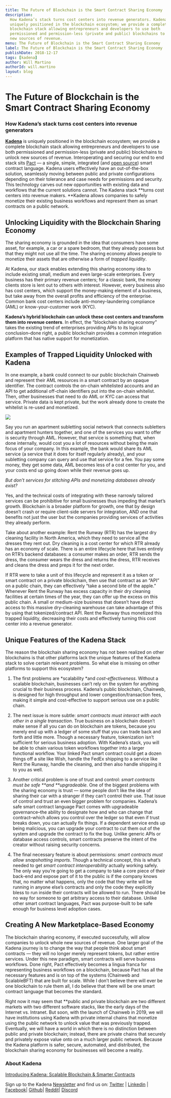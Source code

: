 ```yaml
---
title: The Future of Blockchain is the Smart Contract Sharing Economy
description:
  How Kadena’s stack turns cost centers into revenue generators. Kadena is
  uniquely positioned in the blockchain ecosystem; we provide a complete
  blockchain stack allowing entrepreneurs and developers to use both
  permissioned and permission-less (private and public) blockchains to unlock
  new sources of revenue.
menu: The Future of Blockchain is the Smart Contract Sharing Economy
label: The Future of Blockchain is the Smart Contract Sharing Economy
publishDate: 2018-12-17
tags: [kadena]
author: Will Martino
authorId: will.martino
layout: blog
---
```


# The Future of Blockchain is the Smart Contract Sharing Economy

### How Kadena’s stack turns cost centers into revenue generators

**[Kadena](http://kadena.io)** is uniquely positioned in the blockchain
ecosystem; we provide a complete blockchain stack allowing entrepreneurs and
developers to use both permissioned and permission-less (private and public)
blockchains to unlock new sources of revenue. Interoperating and securing our
end to end stack sits [Pact](http://pact.kadena.io) — a single, simple,
integrated (and [open source](https://github.com/kadena-io/pact)) smart contract
language. Kadena users effectively have an out-of-the-box solution, seamlessly
moving between public and private configurations depending on their tolerance
and case needs for permissions and security. This technology carves out new
opportunities with existing data and workflows that the current solutions
cannot. The Kadena stack **turns cost centers into revenue makers. **Kadena
allows companies to safely monetize their existing business workflows and
represent them as smart contracts on a public network.

## Unlocking Liquidity with the Blockchain Sharing Economy

The sharing economy is grounded in the idea that consumers have some asset, for
example, a car or a spare bedroom, that they already possess but that they might
not use all the time. The sharing economy allows people to monetize their assets
that are otherwise a form of _trapped liquidity_.

At Kadena, our stack enables extending this sharing economy idea to include
existing small, medium and even large-scale enterprises. Every business has
their primary revenue centers; for a classic bank, the money clients store is
lent out to others with interest. However, every business also has cost centers,
which support the money-making element of a business, but take away from the
overall profits and efficiency of the enterprise. Common bank cost centers
include anti-money-laundering compliance (AML) or know-your-customer work (KYC).

**Kadena’s hybrid blockchain can unlock these cost centers and transform them
into revenue centers**. In effect, the “blockchain sharing economy” takes the
existing trend of enterprises providing APIs to its logical conclusion–done
right, a public blockchain provides a common integration platform that has
native support for monetization.

## Examples of Trapped Liquidity Unlocked with Kadena

In one example, a bank could connect to our public blockchain Chainweb and
represent their AML resources in a smart contract by an opaque identifier. The
contract controls the on-chain whitelisted accounts and an API to get additional
off-chain identifiers put into the on-chain whitelist. Then, other businesses
that need to do AML or KYC can access that service. Private data is kept
private, but the work already done to create the whitelist is re-used and
monetized.

![](/assets/blog/0_5x-g2hX7abU0KSdu.png)

Say you run an apartment subletting social network that connects subletters and
apartment hunters together, and one of the services you want to offer is
security through AML. However, that service is something that, when done
internally, would cost you a lot of resources without being the main focus of
your company. In this example, the bank would share its AML service (a service
that it does for itself regularly already), and your subletting company can
query and use that service for a fee. You pay some money, they get some data,
AML becomes less of a cost center for you, and your costs end up going down
while their revenue goes up.

_But don’t services for stitching APIs and monetizing databases already exist?_

Yes, and the technical costs of integrating with these narrowly tailored
services can be prohibitive for small businesses thus impeding that market’s
growth. Blockchain is a broader platform for growth, one that by design doesn’t
crash or require client-side servers for integration, AND one that benefits not
just the user but the companies providing services of activities they already
perform.

Take about another example: Rent the Runway (RTR) has the largest dry cleaning
facility in North America, which they need to service all the dresses they rent
out. Dry cleaning is a cost center for which RTR already has an economy of
scale. There is an entire lifecycle here that lives entirely on RTR’s backend
databases: a consumer makes an order, RTR sends the dress, the consumer wears
the dress and returns the dress, RTR receives and cleans the dress and preps it
for the next order.

If RTR were to take a unit of this lifecycle and represent it as a token or
smart contract on a private blockchain, then use that contract as an “API” on a
public chain, they can effectively “take a second bite of the apple.” Whenever
Rent the Runway has excess capacity in their dry cleaning facilities at certain
times of the year, they can offer up the excess on this public chain. A small or
medium-size business that doesn’t have direct access to this massive
dry-cleaning warehouse can take advantage of this by using that
tokenized/contract API. Rent the Runway thus monetized this trapped liquidity,
decreasing their costs and effectively turning this cost center into a revenue
generator.

## Unique Features of the Kadena Stack

The reason the blockchain sharing economy has not been realized on other
blockchains is that other platforms lack the unique features of the Kadena stack
to solve certain relevant problems. So what else is missing on other platforms
to support this ecosystem?

1.  The first problems are *scalability *and _cost-effectiveness_. Without a
    scalable blockchain, businesses can’t rely on the system for anything
    crucial to their business process. Kadena’s public blockchain, Chainweb, is
    designed for high throughput and lower congestion/transaction fees, making
    it simple and cost-effective to support serious use on a public chain.

2.  The next issue is more subtle: _smart contracts must interact with each
    other in a single transaction_. True business on a blockchain doesn’t make
    sense if all you can do on blockchain are tokens, because you merely end up
    with a ledger of some stuff that you can trade back and forth and little
    more. Though a necessary feature, tokenization isn’t sufficient for serious
    business adoption. With Kadena’s stack, you will be able to chain various
    token workflows together into a larger functional workflow. Your linked Pact
    smart contract could get a dozen things off a site like Wish, handle the
    FedEx shipping to a service like Rent the Runway, handle the cleaning, and
    then also handle shipping it to you as well.

3.  Another critical problem is one of trust and control: _smart contracts must
    be safe **and **upgradeable._ One of the biggest problems with the sharing
    economy is trust — some people don’t like the idea of sharing their car with
    a stranger if they can’t control their use. That issue of control and trust
    an even bigger problem for companies. Kadena’s safe smart contract language
    Pact comes with upgradeable governance–the ability to designate how and who
    can change that contract–which allows you control over the ledger so that
    even if trust breaks down, you can actually fix things. If a dependent
    service ends up being malicious, you can upgrade your contract to cut them
    out of the system and upgrade the contract to fix the bug. Unlike generic
    APIs or database access controls, smart contracts preserve the intent of the
    creator without raising security concerns.

4.  The final necessary feature is about permissions: _smart contracts must
    allow snapshotting imports_. Though a technical concept, this is what’s
    needed to get _smart contract interoperability_ actually working safely. The
    only way you’re going to get a company to take a core piece of their
    back-end and expose part of it to the public is if the company knows that,
    no matter what happens, only the code that they write will be running in
    anyone else’s contracts and only the code they explicitly bless to run
    inside their contracts will be allowed to run. There should be no way for
    someone to get arbitrary access to their database. Unlike other smart
    contract languages, Pact was purpose-built to be safe enough for business
    level adoption cases.

## Creating A New Marketplace-Based Economy

The blockchain sharing economy, if executed successfully, will allow companies
to unlock whole new sources of revenue. One larger goal of the Kadena journey is
to change the way that people think about smart contracts — they will no longer
merely represent tokens, but rather entire services. Under this new paradigm,
smart contracts will serve business workflows. Done right, Pact effectively
becomes a lingua franca for representing business workflows on a blockchain,
because Pact has all the necessary features and is on top of the systems
(Chainweb and ScalableBFT) that are built for scale. While I don’t believe there
will ever be one blockchain to rule them all, I do believe that there will be
one smart contract language that becomes the standard.

Right now it may seem that \*\*public and private blockchain are two different
markets with two different software stacks, like the early days of the Internet
vs. Intranet. But soon, with the launch of Chainweb in 2019, we will have
institutions using Kadena with private internal chains that monetize using the
public network to unlock value that was previously trapped. Eventually, we will
have a world in which there is no distinction between public and private
blockchain; instead, there are private chains that securely and privately expose
value onto on a much larger public network. Because the Kadena platform is
safer, secure, automated, and distributed, the blockchain sharing economy for
businesses will become a reality.

### About Kadena

[Introducing Kadena: Scalable Blockchain & Smarter Contracts](https://www.youtube.com/watch?v=83g2Uzp7lVs)

Sign up to the Kadena [Newsletter](http://eepurl.com/gdsoHj) and find us on:
[Twitter](http://twitter.com/kadena_io) |
[Linkedin](https://www.linkedin.com/company/kadena-llc/) |
[Facebook](https://www.facebook.com/KadenaBlockchain/)|
[Github](https://github.com/kadena-io)| [Reddit](http://reddit.com/r/kadena)|
[Discord](https://discord.gg/bsUcWmX)
